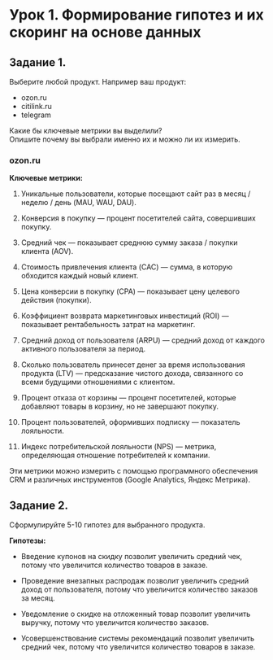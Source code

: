 # Урок 1. Формирование гипотез и их скоринг на основе данных


## Задание 1.
Выберите любой продукт. Например ваш продукт:
- ozon.ru
- citilink.ru
- telegram

Какие бы ключевые метрики вы выделили? \
Опишите почему вы выбрали именно их и можно ли их измерить.

### ozon.ru

**Ключевые метрики:**
1. Уникальные пользователи, которые посещают сайт раз в месяц / неделю / день (MAU, WAU, DAU).

2. Конверсия в покупку — процент посетителей сайта, совершивших покупку.

3. Средний чек — показывает среднюю сумму заказа / покупки клиента (AOV).

4. Стоимость привлечения клиента (CAC) — сумма, в которую обходится каждый новый клиент.

5. Цена конверсии в покупку (CPA) — показывает цену целевого действия (покупки).

6. Коэффициент возврата маркетинговых инвестиций (ROI) — показывает рентабельность затрат на маркетинг. 

7. Средний доход от пользователя (ARPU) — средний доход от каждого активного пользователя за период.

8. Сколько пользователь принесет денег за время использования продукта (LTV) — предсказание чистого дохода, связанного со всеми будущими отношениями с клиентом.

9. Процент отказа от корзины — процент посетителей, которые добавляют товары в корзину, но не завершают покупку.

10. Процент пользователей, оформивших подписку — показатель лояльности.

11. Индекс потребительской лояльности (NPS) — метрика, определяющая отношение потребителей к компании.

Эти метрики можно измерить с помощью программного обеспечения CRM и различных инструментов (Google Analytics, Яндекс Метрика).

## Задание 2.
Сформулируйте 5-10 гипотез для выбранного продукта.


**Гипотезы:**
* Введение купонов на скидку позволит увеличить средний чек, потому что увеличится количество товаров в заказе.

* Проведение внезапных распродаж позволит увеличить средний доход от пользователя, потому что увеличится количество заказов за месяц.

* Уведомление о скидке на отложенный товар позволит увеличить выручку, потому что увеличится количество заказов.

* Усовершенствование системы рекомендаций позволит увеличить средний чек, потому что увеличится количество товаров в заказе.


